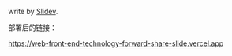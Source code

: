 write by [Slidev](https://sli.dev/).

部署后的链接：

https://web-front-end-technology-forward-share-slide.vercel.app
